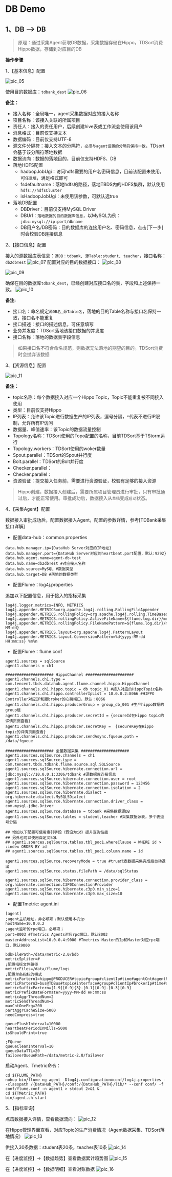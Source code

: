 # DB Demo

## 1、DB —&gt; DB

> 原理：通过采集Agent获取DB数据，采集数据存储在Hippo，TDSort消费Hippo数据，存储到对应目的DB

**操作步骤**

1、【基本信息】配置

![pic\_05](../../.gitbook/assets/pic_05.png)

使用目的数据库：`tdbank_dest` ![pic\_06](../../.gitbook/assets/pic_06.png)

**备注：**

* 接入名称：全局唯一，agent采集数据对应的接入名称
* 项目名称：该接入关联的所属项目
* 责任人：接入的责任用户，后续创建hive表或工作流会使用该用户
* 消息格式：目前仅支持文本
* 数据编码：目前仅支持UTF-8
* 源文件分隔符：接入文本的分隔符，`必须与agent设置的分隔符保持一致`，TDsort会基于该分隔符落地数据
* 数据流向：数据的落地目的，目前仅支持HDFS、DB
* 落地HDFS配置
  * hadoopJobUgi：访问hdfs需要的用户名密码信息，目前该配置未使用，可`任意填`，满足格式即可
  * fsdefaultname：落地hdfs的路径，落地TBDS内的HDFS集群，默认使用`hdfs://hdfsCluster`
  * isHadoopJobUgi：未使用该参数，可默认选true
* 落地DB配置
  * DBDriver：目前仅支持MySQL Driver
  * DBUrl：`落地数据的目的数据库信息`，以MySQL为例：`jdbc:mysql://ip:port/dbname`
  * DB用户名/DB密码：目的数据库的连接用户名、密码信息，点击\[下一步\]时会校验DB连接信息

2、【接口信息】配置

接入的源数据库表信息：`源DB：tdbank, 源Table:student, teacher`，接口名称：`db2dbTest` ![pic\_07](../../.gitbook/assets/pic_07.png) 配置对应的目的数据接口： ![pic\_08](../../.gitbook/assets/pic_08.png)

![pic\_09](../../.gitbook/assets/pic_09.png)

确保在目的数据库`tdbank_dest`，已经创建对应接口名的表，字段和上述保持一致。 ![pic\_10](../../.gitbook/assets/pic_10.png)

**备注:**

* 接口名：命名规定`源DB名_源Table名`，落地的目的Table名称与接口名保持一致，接口名不能重复
* 接口描述：接口的描述信息，可任意填写
* 业务并发度：TDSort落地该接口数据的并发度
* 接口名称：落地的数据表字段信息

> 如果接口名不符合命名规范，则数据无法落地的期望的目的。TDSort消费时会抛弃该数据

3、【资源信息】配置

![pic\_11](../../.gitbook/assets/pic_11.png)

**备注：**

* topic名称：每个数据接入对应一个Hippo Topic，Topic不能重复被不同接入使用
* 类型：目前仅支持Hippo
* IP列表：允许该Topic进行数据生产的IP列表，逗号分隔，`*`代表不进行IP限制，允许所有IP访问
* 数据量、峰值速率：该Topic的数据流量控制
* Topology名称：TDSort使用的Topo配置的名称，目前TDSort基于TStorm运行
* Topology.workers：TDSort使用的woker数量
* Spout.parallel：TDSort的Spout并行度
* Bolt.parallel：TDSort的Bolt并行度
* Checker.parallel：
* Checker.parallel：
* 资源验证：提交接入任务前，需要进行资源验证，校验有足够的接入资源

> Hippo创建，数据接入创建后，需要所属项目管理员进行审批，只有审批通过后，才能正常使用。审批成功后，数据接入从`草稿`变成`启动`状态。

4、【采集Agent】配置

数据接入审批成功后，配置数据接入Agent，配置的参数详情，参考\[TDBank采集接口详解\]

* 配置data-hub：common.properties

```text
data.hub.manager.ip={DataHub Server对应的IP地址}
data.hub.manager.port={DataHub Server对应的heartbeat.port配置，默认:9292}
data.hub.agent.name=agent-db-test
data.hub.name=db2dbTest #对应接入名称
data.hub.source=MySQL #数据类型
data.hub.target=DB #落地的数据类型
```

* 配置Flume：log4j.properties

追加以下配置信息，用于接入的指标采集

```text
log4j.logger.metrics=INFO, METRICS
log4j.appender.METRICS=org.apache.log4j.rolling.RollingFileAppender
log4j.appender.METRICS.rollingPolicy=org.apache.log4j.rolling.TimeBasedRollingPolicy
log4j.appender.METRICS.rollingPolicy.ActiveFileName=${flume.log.dir}/metrics.log
log4j.appender.METRICS.rollingPolicy.FileNamePattern=${flume.log.dir}/metrics.log.%d{yyyy-MM-dd}
log4j.appender.METRICS.layout=org.apache.log4j.PatternLayout
log4j.appender.METRICS.layout.ConversionPattern=%d{yyyy-MM-dd HH:mm:ss} %m%n
```

* 配置Flume：flume.conf

```text
agent1.sources = sqlSource
agent1.channels = ch1

##################### HippoChannel #####################
agent1.channels.ch1.type = com.tencent.tbds.datahub.agent.flume.channel.hippo.HippoChannel
agent1.channels.ch1.hippo.topic = db_topic_01 #接入对应的HippoTopic名称
agent1.channels.ch1.hippo.controllerIpList = 10.0.0.2:8066 #HIPPO Controller对应IP和跟broker的心跳端口，默认：8066
agent1.channels.ch1.hippo.producerGroup = group_db_001 #生产hippo数据的group组
agent1.channels.ch1.hippo.producer.secretId = {secureId在Hippo topic的详情页面查看}
agent1.channels.ch1.hippo.producer.secretKey =  {secureKey在Hippo topic的详情页面查看}
agent1.channels.ch1.hippo.producer.sendAsync.fqueue.path = /data/fqueue

##################### 全量数据采集 #####################
agent1.sources.sqlSource.channels = ch1
agent1.sources.sqlSource.type = com.tencent.tbds.tdbank.flume.source.sql.SQLSource
agent1.sources.sqlSource.hibernate.connection.url = jdbc:mysql://10.0.0.1:3306/tdbank #源数据库连接信息
agent1.sources.sqlSource.hibernate.connection.user = root
agent1.sources.sqlSource.hibernate.connection.password = 123456
agent1.sources.sqlSource.hibernate.connection.isolation = 2
agent1.sources.sqlSource.hibernate.dialect = org.hibernate.dialect.MySQL5Dialect
agent1.sources.sqlSource.hibernate.connection.driver_class = com.mysql.jdbc.Driver
agent1.sources.sqlSource.database = tdbank #采集数据源DB
agent1.sources.sqlSource.tables = student,teacher #采集数据源表，多个表逗号分隔

## 增加以下配置可使用索引字段（假设为id）提升查询性能
## 另外也可以使用自定义SQL
## agent1.sources.sqlSource.tables.tbl_poc1.whereClause = WHERE id > :index ORDER BY id
## agent1.sources.sqlSource.tables.tbl_poc1.column.name = id

agent1.sources.sqlSource.recoveryMode = true #true代表数据采集完成后自动退出
agent1.sources.sqlSource.status.filePath = /data/sqlStatus

agent1.sources.sqlSource.hibernate.connection.provider_class = org.hibernate.connection.C3P0ConnectionProvider
agent1.sources.sqlSource.hibernate.c3p0.min_size=1
agent1.sources.sqlSource.hibernate.c3p0.max_size=10
```

* 配置Tmetric: agent.ini

```text
[agent]
;agent主机地址，非必填项；默认使用本机ip
hostName=10.0.0.2
;agent监听的rpc端口，必填项；
port=8003 #Tmetrics Agents对应rpc端口，默认8003
masterAddressList=10.0.0.4:9000 #Tmetrics Master的Ip和Master对应rpc端口，默认9000

bdbFilePath=/data/metric-2.0/bdb
metricSpliter=#
;配置指标文件路径
metricFiles=/data/flume/logs
;配置单条指标的模式
metricPartern1=hippo@PRODUCER#topic#group#clientIp#time#agentCnt#agentPkg#agentSize@true@4#yyyyMMddHHmm@70@5#6#7
metricPartern2=bus@TDBus#topic#interface#group#clientIp#brokerIp#time#agentPkg#agentSize@true@6#yyyyMMddHHmm@120000@7#8
metricSuffixPartern=[1-9][0-9]{3}-[0-1][0-9]-[0-3][0-9]
metricPrefixDateFormater=yyyy-MM-dd HH:mm:ss
metricAggrThreadNum=2
metricSendThreadNum=2
maxCntOnePkg=200
partAggrCacheSize=5000
needCompress=true

queueFlushInterval=10000
heartbeatPeriodInMills=5000
isShouldPrint=true

;FQueue
queueCleanInterval=10
queueDataTTL=20
failoverQueuePath=/data/metric-2.0/failover
```

启动Agent、Tmetric命令：

```text
cd ${FLUME_PATH}
nohup bin/flume-ng agent -Dlog4j.configuration=conf/log4j.properties --classpath /{DataHub_PATH}/conf:/{DataHub_PATH}/lib/* --conf conf/ -f conf/flume.conf -n agent1 > stdout 2>&1 &
cd ${TMetric_PATH}
bin/agent.sh start
```

5、【指标查询】

点击数据接入详情，查看数据流向： ![pic\_12](../../.gitbook/assets/pic_12.png)

在Hippo管理界面查看，对应Topic的生产消费情况（Agent数据采集、TDSort落地情况） ![pic\_13](../../.gitbook/assets/pic_13.png)

供接入30条数据：student表20条，teacher表10条 ![pic\_14](../../.gitbook/assets/pic_14.png)

在【进度监控】-&gt;【数据趋势】查看数据累计趋势图 ![pic\_15](../../.gitbook/assets/pic_15.png)

在【进度监控】-&gt;【数据明细】查看对账数据 ![pic\_16](../../.gitbook/assets/pic_16.png)

